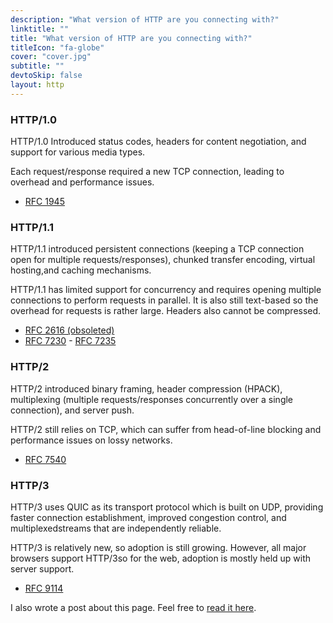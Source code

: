 ```yaml
---
description: "What version of HTTP are you connecting with?"
linktitle: ""
title: "What version of HTTP are you connecting with?"
titleIcon: "fa-globe"
cover: "cover.jpg"
subtitle: ""
devtoSkip: false
layout: http
---
```


### HTTP/1.0
HTTP/1.0 Introduced status codes, headers for content negotiation, and support for various media types.


Each request/response required a new TCP connection, leading to overhead and performance issues.

- [RFC 1945](https://www.rfc-editor.org/rfc/rfc1945)


### HTTP/1.1

HTTP/1.1 introduced persistent connections (keeping a TCP connection open for multiple requests/responses), chunked transfer encoding, virtual hosting,and caching mechanisms.


HTTP/1.1 has limited support for concurrency and requires opening multiple connections to perform requests in parallel. It is also still text-based so the overhead for requests is rather large. Headers also cannot be compressed.

- [RFC 2616 (obsoleted)](https://www.rfc-editor.org/rfc/rfc2616)
- [RFC 7230](https://www.rfc-editor.org/rfc/rfc7230) - [RFC 7235](https://www.rfc-editor.org/rfc/rfc7235)


### HTTP/2

HTTP/2 introduced binary framing, header compression (HPACK), multiplexing (multiple requests/responses concurrently over a single connection), and server push.


HTTP/2 still relies on TCP, which can suffer from head-of-line blocking and performance issues on lossy networks.

- [RFC 7540](https://www.rfc-editor.org/rfc/rfc7540)


### HTTP/3

HTTP/3 uses QUIC as its transport protocol which is built on UDP, providing faster connection establishment, improved congestion control, and multiplexedstreams that are independently reliable.


HTTP/3 is relatively new, so adoption is still growing. However, [](https://caniuse.com/http3)all major browsers support HTTP/3so for the web, adoption is mostly held up with server support.

- [RFC 9114](https://www.rfc-editor.org/rfc/rfc9114)


I also wrote a post about this page. Feel free to [read it here](/posts/http-tool/).